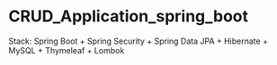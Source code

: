 # CRUD_Application_spring_boot


Stack: Spring Boot + Spring Security + Spring Data JPA + Hibernate + MySQL + Thymeleaf + Lombok
